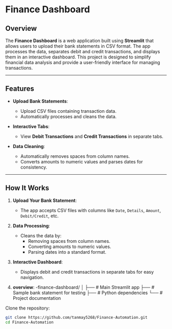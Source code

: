 # Finance Dashboard

## Overview
The **Finance Dashboard** is a web application built using **Streamlit** that allows users to upload their bank statements in CSV format. The app processes the data, separates debit and credit transactions, and displays them in an interactive dashboard. This project is designed to simplify financial data analysis and provide a user-friendly interface for managing transactions.

---

## Features
- **Upload Bank Statements**:
  - Upload CSV files containing transaction data.
  - Automatically processes and cleans the data.

- **Interactive Tabs**:
  - View **Debit Transactions** and **Credit Transactions** in separate tabs.

- **Data Cleaning**:
  - Automatically removes spaces from column names.
  - Converts amounts to numeric values and parses dates for consistency.

---

## How It Works
1. **Upload Your Bank Statement**:
   - The app accepts CSV files with columns like `Date`, `Details`, `Amount`, `Debit/Credit`, etc.

2. **Data Processing**:
   - Cleans the data by:
     - Removing spaces from column names.
     - Converting amounts to numeric values.
     - Parsing dates into a standard format.

3. **Interactive Dashboard**:
   - Displays debit and credit transactions in separate tabs for easy navigation.
     
4. **overview**:
   -finance-dashboard/
│
├──                   # Main Streamlit app
├──  # Sample bank statement for testing
├──          # Python dependencies
└──                 # Project documentation

Clone the repository:
   ```bash
   git clone https://github.com/tanmay5268/Finance-Automation.git
   cd Finance-Automation
